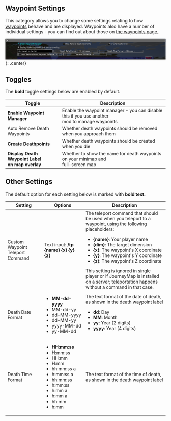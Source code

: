 ## **Waypoint Settings**

This category allows you to change some settings relating to how [waypoints](../waypoints.md) behave and are displayed.
Waypoints also have a number of individual settings - you can find out about those
on [the waypoints page.](../waypoints.md)

![Waypoint-Settings](../../img/settings/waypoints.png){: .center}

## **Toggles**

The **bold** toggle settings below are enabled by default.

| Toggle                                              | Description                                                                                       |
|-----------------------------------------------------|---------------------------------------------------------------------------------------------------|
| **Enable Waypoint Manager**                         | Enable the waypoint manager - you can disable this if you use another <br>mod to manage waypoints |
| Auto Remove Death Waypoints                         | Whether death waypoints should be removed when you approach them                                  |
| **Create Deathpoints**                              | Whether death waypoints should be created when you die                                            |
| **Display Death Waypoint Label <br>on map overlay** | Whether to show the name for death waypoints on your minimap and <br>full-screen map              |

## **Other Settings**

The default option for each setting below is marked with **bold text.**

| Setting                          | Options                                                                                                                                                                                                  | Description                                                                                                                                                                                                                                                                                                                                                                                                                                                                         |
|----------------------------------|----------------------------------------------------------------------------------------------------------------------------------------------------------------------------------------------------------|-------------------------------------------------------------------------------------------------------------------------------------------------------------------------------------------------------------------------------------------------------------------------------------------------------------------------------------------------------------------------------------------------------------------------------------------------------------------------------------|
| Custom Waypoint Teleport Command | Text input: **/tp {name} {x} {y} {z}**                                                                                                                                                                   | The teleport command that should be used when you teleport to a waypoint, using the following placeholders: <ul><li>**{name}**: Your player name</li><li>**{dim}**: The target dimension</li><li>**{x}**: The waypoint's X coordinate</li><li>**{y}**: The waypoint's Y coordinate</li><li>**{z}**: The waypoint's Z coordinate</li></ul> This setting is ignored in single player or if JourneyMap is installed on a server; teleportation happens without a command in that case. |
| Death Date Format                | <ul><li>**MM-dd-yyyy**</li><li>MM-dd-yy</li><li>dd-MM-yyyy</li><li>dd-MM-yy</li><li>yyyy-MM-dd</li><li>yy-MM-dd</li></ul>                                                                                | The text format of the date of death, as shown in the death waypoint label <ul><li>**dd**: Day</li><li>**MM**: Month</li><li>**yy**: Year (2 digits)</li><li>**yyyy**: Year (4 digits)</li></ul>                                                                                                                                                                                                                                                                                    |
| Death Time Format                | <ul><li>**HH:mm:ss**</li><li>H:mm:ss</li><li>HH:mm</li><li>H:mm</li><li>hh:mm:ss a</li><li>h:mm:ss a</li><li>hh:mm:ss</li><li>h:mm:ss</li><li>h:mm a</li><li>h:mm a</li><li>hh:mm</li><li>h:mm</li></ul> | The text format of the time of death, as shown in the death waypoint label                                                                                                                                                                                                                                                                                                                                                                                                          |
